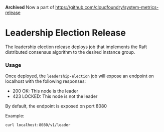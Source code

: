**Archived** Now a part of https://github.com/cloudfoundry/system-metrics-release

Leadership Election Release
=================

The leadership election release deploys job that implements the Raft distributed consensus algorithm to the desired
 instance group.
 
### Usage

Once deployed, the `leadership-election` job will expose an endpoint on localhost with the following responses:
- 200 OK: This node is the leader
- 423 LOCKED: This node is not the leader

By default, the endpoint is exposed on port 8080

Example:

`curl localhost:8080/v1/leader`

